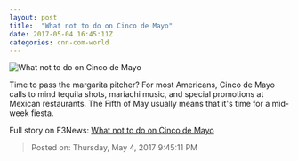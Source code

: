 ```yaml
---
layout: post
title:  "What not to do on Cinco de Mayo"
date: 2017-05-04 16:45:11Z
categories: cnn-com-world
---
```


![What not to do on Cinco de Mayo](http://i2.cdn.cnn.com/cnnnext/dam/assets/140502183234-orig-cinco-de-mayo-what-you-need-to-know-npr-jb-00003706-super-169.jpg)

Time to pass the margarita pitcher? For most Americans, Cinco de Mayo calls to mind tequila shots, mariachi music, and special promotions at Mexican restaurants. The Fifth of May usually means that it's time for a mid-week fiesta.


Full story on F3News: [What not to do on Cinco de Mayo](http://www.f3nws.com/n/r2XSgD)

> Posted on: Thursday, May 4, 2017 9:45:11 PM
